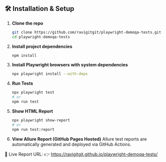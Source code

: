 ## 🛠️ Installation & Setup

1. **Clone the repo**
   ```bash
   git clone https://github.com/ravigitgit/playwright-demoqa-tests.git
   cd playwright-demoqa-tests

2. **Install project dependencies**
    ```bash
    npm install

3. **Install Playwright browsers with system dependencies**
    ```bash
    npx playwright install --with-deps

4. **Run Tests**
    ```bash
    npx playwright test
    # or
    npm run test

5. **Show HTML Report**
    ```bash
    npx playwright show-report
    # or
    npm run test:report

6. **View Allure Report (GitHub Pages Hosted)**
Allure test reports are automatically generated and deployed via GitHub Actions.

📎 Live Report URL:
👉 https://ravigitgit.github.io/playwright-demoqa-tests/